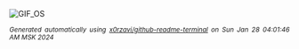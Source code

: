 <div align="justify">
<picture>
    <source media="(prefers-color-scheme: dark)" srcset="https://i.ibb.co/Mhwx6G8/output-gif.gif">
    <source media="(prefers-color-scheme: light)" srcset="https://i.ibb.co/Mhwx6G8/output-gif.gif">
    <img alt="GIF_OS" src="https://i.ibb.co/Mhwx6G8/output-gif.gif">
</picture>

<sub><i>Generated automatically using [x0rzavi/github-readme-terminal](https://github.com/x0rzavi/github-readme-terminal) on Sun Jan 28 04:01:46 AM MSK 2024</i></sub>

</div>

<!-- Image deletion URL: https://ibb.co/6Z97B1v/3e9b0ed5a8a43a96ec203098fcb38fec -->